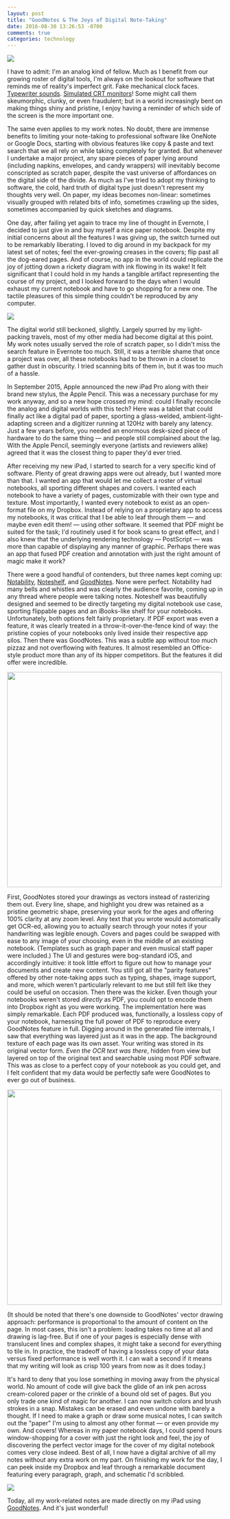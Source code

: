 ```yaml
---
layout: post
title: "GoodNotes & The Joys of Digital Note-Taking"
date: 2016-08-30 13:26:53 -0700
comments: true
categories: technology
---
```


<img src="{{ site.baseurl }}/images/goodnotes-review/header.jpg" />

I have to admit: I'm an analog kind of fellow. Much as I benefit from our growing roster of digital tools, I'm always on the lookout for software that reminds me of reality's imperfect grit. Fake mechanical clock faces. [Typewriter sounds](http://fffff.at/noisy-typer-a-typewriter-for-your-laptop/). [Simulated CRT monitors](http://www.secretgeometry.com/apps/cathode/)! Some might call them skeumorphic, clunky, or even fraudulent; but in a world increasingly bent on making things shiny and pristine, I enjoy having a reminder of which side of the screen is the more important one.

The same even applies to my work notes. No doubt, there are immense benefits to limiting your note-taking to professional software like OneNote or Google Docs, starting with obvious features like copy & paste and text search that we all rely on while taking completely for granted. But whenever I undertake a major project, any spare pieces of paper lying around (including napkins, envelopes, and candy wrappers) will inevitably become conscripted as scratch paper, despite the vast universe of affordances on the digital side of the divide. As much as I've tried to adopt my thinking to software, the cold, hard truth of digital type just doesn't represent my thoughts very well. On paper, my ideas becomes non-linear: sometimes visually grouped with related bits of info, sometimes crawling up the sides, sometimes accompanied by quick sketches and diagrams.

One day, after failing yet again to trace my line of thought in Evernote, I decided to just give in and buy myself a nice paper notebook. Despite my initial concerns about all the features I was giving up, the switch turned out to be remarkably liberating. I loved to dig around in my backpack for my latest set of notes; feel the ever-growing creases in the covers; flip past all the dog-eared pages. And of course, no app in the world could replicate the joy of jotting down a rickety diagram with ink flowing in its wake! It felt significant that I could hold in my hands a tangible artifact representing the course of my project, and I looked forward to the days when I would exhaust my current notebook and have to go shopping for a new one. The tactile pleasures of this simple thing couldn't be reproduced by any computer.

<img src="{{ site.baseurl }}/images/goodnotes-review/notebook.jpg" />

The digital world still beckoned, slightly. Largely spurred by my light-packing travels, most of my other media had become digital at this point. My work notes usually served the role of scratch paper, so I didn't miss the search feature in Evernote too much. Still, it was a terrible shame that once a project was over, all these notebooks had to be thrown in a closet to gather dust in obscurity. I tried scanning bits of them in, but it was too much of a hassle.

In September 2015, Apple announced the new iPad Pro along with their brand new stylus, the Apple Pencil. This was a necessary purchase for my work anyway, and so a new hope crossed my mind: could I finally reconcile the analog and digital worlds with this tech? Here was a tablet that could finally act like a digital pad of paper, sporting a glass-welded, ambient-light-adapting screen and a digitizer running at 120Hz with barely any latency. Just a few years before, you needed an enormous desk-sized piece of hardware to do the same thing — and people still complained about the lag. With the Apple Pencil, seemingly everyone (artists and reviewers alike) agreed that it was the closest thing to paper they'd ever tried.

After receiving my new iPad, I started to search for a very specific kind of software. Plenty of great drawing apps were out already, but I wanted more than that. I wanted an app that would let me collect a roster of virtual notebooks, all sporting different shapes and covers. I wanted each notebook to have a variety of pages, customizable with their own type and texture. Most importantly, I wanted every notebook to exist as an open-format file on my Dropbox. Instead of relying on a proprietary app to access my notebooks, it was critical that I be able to leaf through them — and maybe even edit them! — using other software. It seemed that PDF might be suited for the task; I'd routinely used it for book scans to great effect, and I also knew that the underlying rendering technology — PostScript — was more than capable of displaying any manner of graphic. Perhaps there was an app that fused PDF creation and annotation with just the right amount of magic make it work?

There were a good handful of contenders, but three names kept coming up: [Notability][notability], [Noteshelf][noteshelf], and [GoodNotes][goodnotes]. None were perfect. Notability had many bells and whistles and was clearly the audience favorite, coming up in any thread where people were talking notes. Noteshelf was beautifully designed and seemed to be directly targeting my digital notebook use case, sporting flippable pages and an iBooks-like shelf for your notebooks. Unfortunately, both options felt fairly proprietary. If PDF export was even a feature, it was clearly treated in a throw-it-over-the-fence kind of way: the pristine copies of your notebooks only lived inside their respective app silos. Then there was GoodNotes. This was a subtle app without too much pizzaz and not overflowing with features. It almost resembled an Office-style product more than any of its hipper competitors. But the features it did offer were incredible.

<img src="{{ site.baseurl }}/images/goodnotes-review/note.jpg" width="500px" />

First, GoodNotes stored your drawings as vectors instead of rasterizing them out. Every line, shape, and highlight you drew was retained as a pristine geometric shape, preserving your work for the ages and offering 100% clarity at any zoom level. Any text that you wrote would automatically get OCR-ed, allowing you to actually search through your notes if your handwriting was legible enough. Covers and pages could be swapped with ease to any image of your choosing, even in the middle of an existing notebook. (Templates such as graph paper and even musical staff paper were included.) The UI and gestures were bog-standard iOS, and accordingly intuitive: it took little effort to figure out how to manage your documents and create new content. You still got all the "parity features" offered by other note-taking apps such as typing, shapes, image support, and more, which weren't particularly relevant to me but still felt like they could be useful on occasion. Then there was the kicker. Even though your notebooks weren't stored *directly* as PDF, you could opt to encode them into Dropbox right as you were working. The implementation here was simply remarkable. Each PDF produced was, functionally, a lossless copy of your notebook, harnessing the full power of PDF to reproduce every GoodNotes feature in full. Digging around in the generated file internals, I saw that everything was layered just as it was in the app. The background texture of each page was its own asset. Your writing was stored in its original vector form. *Even the OCR text was there*, hidden from view but layered on top of the original text and searchable using most PDF software. This was as close to a perfect copy of your notebook as you could get, and I felt confident that my data would be perfectly safe were GoodNotes to ever go out of business.

<img src="{{ site.baseurl }}/images/goodnotes-review/pages.jpg" width="500px" />

(It should be noted that there's one downside to GoodNotes' vector drawing approach: performance is proportional to the amount of content on the page. In most cases, this isn't a problem: loading takes no time at all and drawing is lag-free. But if one of your pages is especially dense with translucent lines and complex shapes, it might take a second for everything to tile in. In practice, the tradeoff of having a lossless copy of your data versus fixed performance is well worth it. I can wait a second if it means that my writing will look as crisp 100 years from now as it does today.)

It's hard to deny that you lose something in moving away from the physical world. No amount of code will give back the glide of an ink pen across cream-colored paper or  the crinkle of a bound old set of pages. But you only trade one kind of magic for another. I can now switch colors and brush strokes in a snap. Mistakes can be erased and even undone with barely a thought. If I need to make a graph or draw some musical notes, I can switch out the "paper" I'm using to almost any other format — or even provide my own. And covers! Whereas in my paper notebook days, I could spend hours window-shopping for a cover with just the right look and feel, the joy of discovering the perfect vector image for the cover of my digital notebook comes very close indeed. Best of all, I now have a digital archive of all my notes without any extra work on my part. On finishing my work for the day, I can peek inside my Dropbox and leaf through a remarkable document featuring every paragraph, graph, and schematic I'd scribbled.

<img src="{{ site.baseurl }}/images/goodnotes-review/preview.jpg" />

Today, all my work-related notes are made directly on my iPad using [GoodNotes][goodnotes]. And it's just wonderful!

[goodnotes]: https://itunes.apple.com/us/app/goodnotes-4-notes-pdf/id778658393?mt=8&at=1000lqfI
[notability]: https://itunes.apple.com/us/app/notability/id360593530?mt=8&at=1000lqfI
[noteshelf]: https://itunes.apple.com/us/app/noteshelf/id392188745?mt=8&at=1000lqfI
